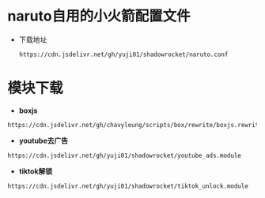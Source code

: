 # naruto自用的小火箭配置文件
- 下载地址
  ```shell
  https://cdn.jsdelivr.net/gh/yuji01/shadowrocket/naruto.conf
  ```
# 模块下载
- **boxjs**
```shell
https://cdn.jsdelivr.net/gh/chavyleung/scripts/box/rewrite/boxjs.rewrite.surge.sgmodule
```
- **youtube去广告**
```shell
https://cdn.jsdelivr.net/gh/yuji01/shadowrocket/youtube_ads.module
```
- **tiktok解锁**
```shell
https://cdn.jsdelivr.net/gh/yuji01/shadowrocket/tiktok_unlock.module
```
